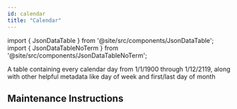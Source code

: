 ```yaml
---
id: calendar
title: "Calendar"
---
```


import { JsonDataTable } from '@site/src/components/JsonDataTable';
import { JsonDataTableNoTerm } from '@site/src/components/JsonDataTableNoTerm';

A table containing every calendar day from 1/1/1900 through 1/12/2119, along with other helpful metadata like day of week and first/last day of month

<JsonDataTable  jsonPath="nodes.seed\.the_tuva_project\.reference_data__calendar.columns" />

## Maintenance Instructions
